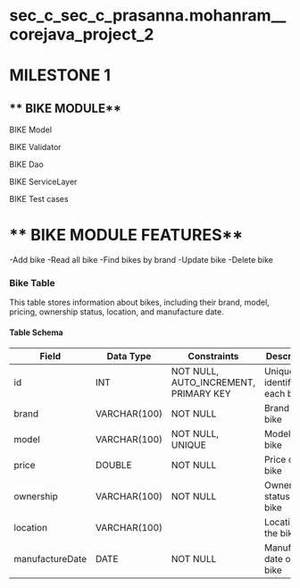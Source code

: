 # sec_c_sec_c_prasanna.mohanram__corejava_project_2

# MILESTONE 1
## ** BIKE MODULE**

BIKE Model

BIKE Validator

BIKE Dao

BIKE ServiceLayer

BIKE Test cases

# ** BIKE MODULE FEATURES**
-Add bike -Read all bike -Find bikes by brand -Update bike -Delete bike

### Bike Table

This table stores information about bikes, including their brand, model, pricing, ownership status, location, and manufacture date.

#### Table Schema

| Field         | Data Type    | Constraints           | Description                     |
| ------------- | ------------ | ----------------------| --------------------------------|
| id            | INT          | NOT NULL, AUTO_INCREMENT, PRIMARY KEY | Unique identifier for each bike |
| brand         | VARCHAR(100) | NOT NULL              | Brand of the bike               |
| model         | VARCHAR(100) | NOT NULL, UNIQUE      | Model of the bike               |
| price         | DOUBLE       | NOT NULL              | Price of the bike               |
| ownership     | VARCHAR(100) | NOT NULL              | Ownership status of the bike    |
| location      | VARCHAR(100) |                      | Location of the bike            |
| manufactureDate | DATE      | NOT NULL              | Manufacture date of the bike    |
